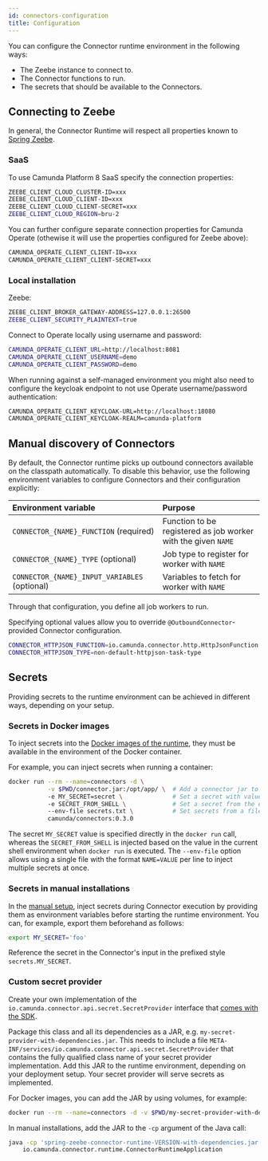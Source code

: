 ```yaml
---
id: connectors-configuration
title: Configuration
---
```


You can configure the Connector runtime environment in the following ways:

- The Zeebe instance to connect to.
- The Connector functions to run.
- The secrets that should be available to the Connectors.

## Connecting to Zeebe

In general, the Connector Runtime will respect all properties known to [Spring Zeebe](https://github.com/camunda-community-hub/spring-zeebe).

### SaaS

To use Camunda Platform 8 SaaS specify the connection properties:

```bash
ZEEBE_CLIENT_CLOUD_CLUSTER-ID=xxx
ZEEBE_CLIENT_CLOUD_CLIENT-ID=xxx
ZEEBE_CLIENT_CLOUD_CLIENT-SECRET=xxx
ZEEBE_CLIENT_CLOUD_REGION=bru-2
```

You can further configure separate connection properties for Camunda Operate (othewise it will use the properties configured for Zeebe above):

```bash
CAMUNDA_OPERATE_CLIENT_CLIENT-ID=xxx
CAMUNDA_OPERATE_CLIENT_CLIENT-SECRET=xxx
```

### Local installation

Zeebe:

```bash
ZEEBE_CLIENT_BROKER_GATEWAY-ADDRESS=127.0.0.1:26500
ZEEBE_CLIENT_SECURITY_PLAINTEXT=true
```

Connect to Operate locally using username and password:

```bash
CAMUNDA_OPERATE_CLIENT_URL=http://localhost:8081
CAMUNDA_OPERATE_CLIENT_USERNAME=demo
CAMUNDA_OPERATE_CLIENT_PASSWORD=demo
```

When running against a self-managed environment you might also need to configure the keycloak endpoint to not use Operate username/password authentication:

```bash
CAMUNDA_OPERATE_CLIENT_KEYCLOAK-URL=http://localhost:18080
CAMUNDA_OPERATE_CLIENT_KEYCLOAK-REALM=camunda-platform
```

## Manual discovery of Connectors

By default, the Connector runtime picks up outbound connectors available on the classpath automatically.
To disable this behavior, use the following environment variables to configure Connectors and their configuration explicitly:

| Environment variable                          | Purpose                                                       |
| :-------------------------------------------- | :------------------------------------------------------------ |
| `CONNECTOR_{NAME}_FUNCTION` (required)        | Function to be registered as job worker with the given `NAME` |
| `CONNECTOR_{NAME}_TYPE` (optional)            | Job type to register for worker with `NAME`                   |
| `CONNECTOR_{NAME}_INPUT_VARIABLES` (optional) | Variables to fetch for worker with `NAME`                     |

Through that configuration, you define all job workers to run.

Specifying optional values allow you to override `@OutboundConnector`-provided Connector configuration.

```bash
CONNECTOR_HTTPJSON_FUNCTION=io.camunda.connector.http.HttpJsonFunction
CONNECTOR_HTTPJSON_TYPE=non-default-httpjson-task-type
```

## Secrets

Providing secrets to the runtime environment can be achieved in different ways, depending on your setup.

### Secrets in Docker images

To inject secrets into the [Docker images of the runtime](../platform-deployment/docker.md#connectors), they must be available in the environment of the Docker container.

For example, you can inject secrets when running a container:

```bash
docker run --rm --name=connectors -d \
           -v $PWD/connector.jar:/opt/app/ \  # Add a connector jar to the classpath
           -e MY_SECRET=secret \              # Set a secret with value
           -e SECRET_FROM_SHELL \             # Set a secret from the environment
           --env-file secrets.txt \           # Set secrets from a file
           camunda/connectors:0.3.0
```

The secret `MY_SECRET` value is specified directly in the `docker run` call,
whereas the `SECRET_FROM_SHELL` is injected based on the value in the
current shell environment when `docker run` is executed. The `--env-file`
option allows using a single file with the format `NAME=VALUE` per line
to inject multiple secrets at once.

### Secrets in manual installations

In the [manual setup](../platform-deployment/manual.md#run-connectors), inject secrets during Connector execution by providing
them as environment variables before starting the runtime environment. You can, for example, export them beforehand as follows:

```bash
export MY_SECRET='foo'
```

Reference the secret in the Connector's input in the prefixed style `secrets.MY_SECRET`.

### Custom secret provider

Create your own implementation of the `io.camunda.connector.api.secret.SecretProvider` interface that
[comes with the SDK](https://github.com/camunda/connector-sdk/blob/main/core/src/main/java/io/camunda/connector/api/secret/SecretProvider.java).

Package this class and all its dependencies as a JAR, e.g. `my-secret-provider-with-dependencies.jar`. This needs to include a file
`META-INF/services/io.camunda.connector.api.secret.SecretProvider` that contains the fully qualified class name of your secret
provider implementation. Add this JAR to the runtime environment, depending on your deployment setup.
Your secret provider will serve secrets as implemented.

For Docker images, you can add the JAR by using volumes, for example:

```bash
docker run --rm --name=connectors -d -v $PWD/my-secret-provider-with-dependencies.jar:/opt/app/ camunda/connectors:0.3.0
```

In manual installations, add the JAR to the `-cp` argument of the Java call:

```bash
java -cp 'spring-zeebe-connector-runtime-VERSION-with-dependencies.jar:...:my-secret-provider-with-dependencies.jar' \
    io.camunda.connector.runtime.ConnectorRuntimeApplication
```
